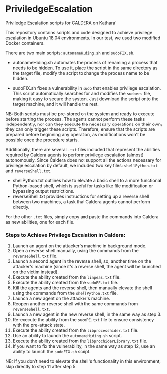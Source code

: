 # PriviledgeEscalation
Priviledge Escalation scripts for CALDERA on Kathara'

This repository contains scripts and code designed to achieve privilege escalation in Ubuntu 18.04 environments. In our test, we used two modified Docker containers.

There are two main scripts: `autonameHiding.sh` and `sudoFIX.sh`.

- autonameHiding.sh automates the process of renaming a process that needs to be hidden. To use it, place the script in the same directory as the target file, modify the script to change the process name to be hidden.
  
- sudoFIX.sh fixes a vulnerability in `sudo` that enables privilege escalation. This script automatically searches for and modifies the `sudoers` file, making it easy to secure the system. Just download the script onto the target machine, and it will handle the rest.

NB: Both scripts must be pre-stored on the system and ready to execute before starting the process. The agents cannot perform these tasks independently, nor can they execute the necessary operations on their own; they can only trigger these scripts. Therefore, ensure that the scripts are prepared before beginning any operation, as modifications won't be possible once the procedure starts.

Additionally, there are several `.txt` files included that represent the abilities required by Caldera agents to perform privilege escalation (almost) autonomously. Since Caldera does not support all the actions necessary for privilege escalation by default, we included two key files: `shellPython.txt` and `reverseShell.txt`. 

- shellPython.txt outlines how to elevate a basic shell to a more functional Python-based shell, which is useful for tasks like file modification or bypassing output restrictions.
- reverseShell.txt provides instructions for setting up a reverse shell between two machines, a task that Caldera agents cannot perform directly.

For the other `.txt` files, simply copy and paste the commands into Caldera as new abilities, one for each file.

### Steps to Achieve Privilege Escalation in Caldera:

1. Launch an agent on the attacker's machine in background mode.
2. Open a reverse shell manually, using the commands from the `reverseShell.txt` file.
3. Launch a second agent in the reverse shell, so, another time on the attacker's machine (since it's a reverse shell, the agent will be launched on the victim instead).
4. Execute the ability created from the `linpeas.txt` file.
5. Execute the ability created from the `sudoPE.txt` file.
6. Kill the agents and the reverse shell, then manually elevate the shell using the commands from the `shellPython.txt` file.
7. Launch a new agent on the attacker's machine.
8. Reopen another reverse shell with the same commands from `reverseShell.txt`.
9. Launch a new agent in the new reverse shell, in the same way as step 3.
10. Re-execute the ability from the `sudoPE.txt` file to ensure consistency with the pre-attack state.
11. Execute the ability created from the `libprocesshider.txt` file.
12. Use an ability to launch the `autonameHiding.sh` script.
13. Execute the ability created from the `libprochiderLibrary.txt` file.
14. If you want to fix the vulnerability, in the same way as step 12, use an ability to launch the `sudoFIX.sh` script.

NB: If you don’t need to elevate the shell's functionality in this environment, skip directly to step 11 after step 5.
